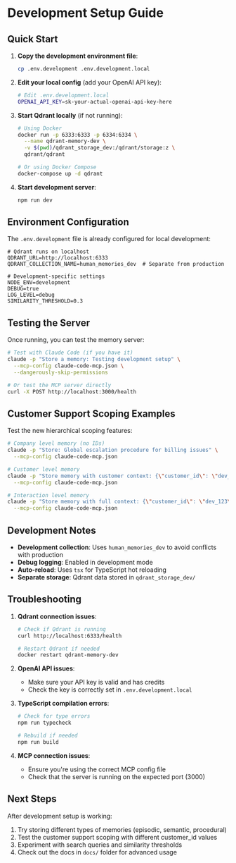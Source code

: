 # Development Setup Guide

## Quick Start

1. **Copy the development environment file**:
   ```bash
   cp .env.development .env.development.local
   ```

2. **Edit your local config** (add your OpenAI API key):
   ```bash
   # Edit .env.development.local
   OPENAI_API_KEY=sk-your-actual-openai-api-key-here
   ```

3. **Start Qdrant locally** (if not running):
   ```bash
   # Using Docker
   docker run -p 6333:6333 -p 6334:6334 \
     --name qdrant-memory-dev \
     -v $(pwd)/qdrant_storage_dev:/qdrant/storage:z \
     qdrant/qdrant
   
   # Or using Docker Compose
   docker-compose up -d qdrant
   ```

4. **Start development server**:
   ```bash
   npm run dev
   ```

## Environment Configuration

The `.env.development` file is already configured for local development:

```env
# Qdrant runs on localhost
QDRANT_URL=http://localhost:6333
QDRANT_COLLECTION_NAME=human_memories_dev  # Separate from production

# Development-specific settings
NODE_ENV=development
DEBUG=true
LOG_LEVEL=debug
SIMILARITY_THRESHOLD=0.3
```

## Testing the Server

Once running, you can test the memory server:

```bash
# Test with Claude Code (if you have it)
claude -p "Store a memory: Testing development setup" \
  --mcp-config claude-code-mcp.json \
  --dangerously-skip-permissions

# Or test the MCP server directly
curl -X POST http://localhost:3000/health
```

## Customer Support Scoping Examples

Test the new hierarchical scoping features:

```bash
# Company level memory (no IDs)
claude -p "Store: Global escalation procedure for billing issues" \
  --mcp-config claude-code-mcp.json

# Customer level memory
claude -p "Store memory with customer context: {\"customer_id\": \"dev_123\", \"content\": \"Customer prefers email\"}" \
  --mcp-config claude-code-mcp.json

# Interaction level memory  
claude -p "Store memory with full context: {\"customer_id\": \"dev_123\", \"interaction_id\": \"call_456\", \"content\": \"Resolved login issue\"}" \
  --mcp-config claude-code-mcp.json
```

## Development Notes

- **Development collection**: Uses `human_memories_dev` to avoid conflicts with production
- **Debug logging**: Enabled in development mode
- **Auto-reload**: Uses `tsx` for TypeScript hot reloading
- **Separate storage**: Qdrant data stored in `qdrant_storage_dev/`

## Troubleshooting

1. **Qdrant connection issues**:
   ```bash
   # Check if Qdrant is running
   curl http://localhost:6333/health
   
   # Restart Qdrant if needed
   docker restart qdrant-memory-dev
   ```

2. **OpenAI API issues**:
   - Make sure your API key is valid and has credits
   - Check the key is correctly set in `.env.development.local`

3. **TypeScript compilation errors**:
   ```bash
   # Check for type errors
   npm run typecheck
   
   # Rebuild if needed
   npm run build
   ```

4. **MCP connection issues**:
   - Ensure you're using the correct MCP config file
   - Check that the server is running on the expected port (3000)

## Next Steps

After development setup is working:
1. Try storing different types of memories (episodic, semantic, procedural)
2. Test the customer support scoping with different customer_id values
3. Experiment with search queries and similarity thresholds
4. Check out the docs in `docs/` folder for advanced usage
